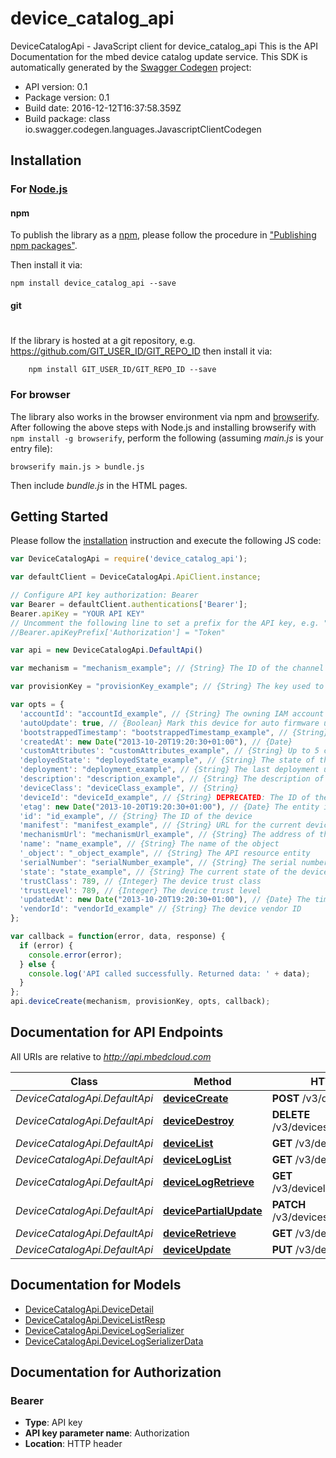 # device_catalog_api

DeviceCatalogApi - JavaScript client for device_catalog_api
This is the API Documentation for the mbed device catalog update service.
This SDK is automatically generated by the [Swagger Codegen](https://github.com/swagger-api/swagger-codegen) project:

- API version: 0.1
- Package version: 0.1
- Build date: 2016-12-12T16:37:58.359Z
- Build package: class io.swagger.codegen.languages.JavascriptClientCodegen

## Installation

### For [Node.js](https://nodejs.org/)

#### npm

To publish the library as a [npm](https://www.npmjs.com/),
please follow the procedure in ["Publishing npm packages"](https://docs.npmjs.com/getting-started/publishing-npm-packages).

Then install it via:

```shell
npm install device_catalog_api --save
```

#### git
#
If the library is hosted at a git repository, e.g.
https://github.com/GIT_USER_ID/GIT_REPO_ID
then install it via:

```shell
    npm install GIT_USER_ID/GIT_REPO_ID --save
```

### For browser

The library also works in the browser environment via npm and [browserify](http://browserify.org/). After following
the above steps with Node.js and installing browserify with `npm install -g browserify`,
perform the following (assuming *main.js* is your entry file):

```shell
browserify main.js > bundle.js
```

Then include *bundle.js* in the HTML pages.

## Getting Started

Please follow the [installation](#installation) instruction and execute the following JS code:

```javascript
var DeviceCatalogApi = require('device_catalog_api');

var defaultClient = DeviceCatalogApi.ApiClient.instance;

// Configure API key authorization: Bearer
var Bearer = defaultClient.authentications['Bearer'];
Bearer.apiKey = "YOUR API KEY"
// Uncomment the following line to set a prefix for the API key, e.g. "Token" (defaults to null)
//Bearer.apiKeyPrefix['Authorization'] = "Token"

var api = new DeviceCatalogApi.DefaultApi()

var mechanism = "mechanism_example"; // {String} The ID of the channel used to communicate with the device

var provisionKey = "provisionKey_example"; // {String} The key used to provision the device

var opts = { 
  'accountId': "accountId_example", // {String} The owning IAM account ID
  'autoUpdate': true, // {Boolean} Mark this device for auto firmware update
  'bootstrappedTimestamp': "bootstrappedTimestamp_example", // {String} 
  'createdAt': new Date("2013-10-20T19:20:30+01:00"), // {Date} 
  'customAttributes': "customAttributes_example", // {String} Up to 5 custom JSON attributes
  'deployedState': "deployedState_example", // {String} The state of the device's deployment
  'deployment': "deployment_example", // {String} The last deployment used on the device
  'description': "description_example", // {String} The description of the object
  'deviceClass': "deviceClass_example", // {String} 
  'deviceId': "deviceId_example", // {String} DEPRECATED: The ID of the device
  'etag': new Date("2013-10-20T19:20:30+01:00"), // {Date} The entity instance signature
  'id': "id_example", // {String} The ID of the device
  'manifest': "manifest_example", // {String} URL for the current device manifest
  'mechanismUrl': "mechanismUrl_example", // {String} The address of the connector to use
  'name': "name_example", // {String} The name of the object
  '_object': "_object_example", // {String} The API resource entity
  'serialNumber': "serialNumber_example", // {String} The serial number of the device
  'state': "state_example", // {String} The current state of the device
  'trustClass': 789, // {Integer} The device trust class
  'trustLevel': 789, // {Integer} The device trust level
  'updatedAt': new Date("2013-10-20T19:20:30+01:00"), // {Date} The time the object was updated
  'vendorId': "vendorId_example" // {String} The device vendor ID
};

var callback = function(error, data, response) {
  if (error) {
    console.error(error);
  } else {
    console.log('API called successfully. Returned data: ' + data);
  }
};
api.deviceCreate(mechanism, provisionKey, opts, callback);

```

## Documentation for API Endpoints

All URIs are relative to *http://api.mbedcloud.com*

Class | Method | HTTP request | Description
------------ | ------------- | ------------- | -------------
*DeviceCatalogApi.DefaultApi* | [**deviceCreate**](docs/DefaultApi.md#deviceCreate) | **POST** /v3/devices/ | 
*DeviceCatalogApi.DefaultApi* | [**deviceDestroy**](docs/DefaultApi.md#deviceDestroy) | **DELETE** /v3/devices/{device_id}/ | 
*DeviceCatalogApi.DefaultApi* | [**deviceList**](docs/DefaultApi.md#deviceList) | **GET** /v3/devices/ | 
*DeviceCatalogApi.DefaultApi* | [**deviceLogList**](docs/DefaultApi.md#deviceLogList) | **GET** /v3/devicelog/ | 
*DeviceCatalogApi.DefaultApi* | [**deviceLogRetrieve**](docs/DefaultApi.md#deviceLogRetrieve) | **GET** /v3/devicelog/{device_log_id}/ | 
*DeviceCatalogApi.DefaultApi* | [**devicePartialUpdate**](docs/DefaultApi.md#devicePartialUpdate) | **PATCH** /v3/devices/{device_id}/ | 
*DeviceCatalogApi.DefaultApi* | [**deviceRetrieve**](docs/DefaultApi.md#deviceRetrieve) | **GET** /v3/devices/{device_id}/ | 
*DeviceCatalogApi.DefaultApi* | [**deviceUpdate**](docs/DefaultApi.md#deviceUpdate) | **PUT** /v3/devices/{device_id}/ | 


## Documentation for Models

 - [DeviceCatalogApi.DeviceDetail](docs/DeviceDetail.md)
 - [DeviceCatalogApi.DeviceListResp](docs/DeviceListResp.md)
 - [DeviceCatalogApi.DeviceLogSerializer](docs/DeviceLogSerializer.md)
 - [DeviceCatalogApi.DeviceLogSerializerData](docs/DeviceLogSerializerData.md)


## Documentation for Authorization


### Bearer

- **Type**: API key
- **API key parameter name**: Authorization
- **Location**: HTTP header


